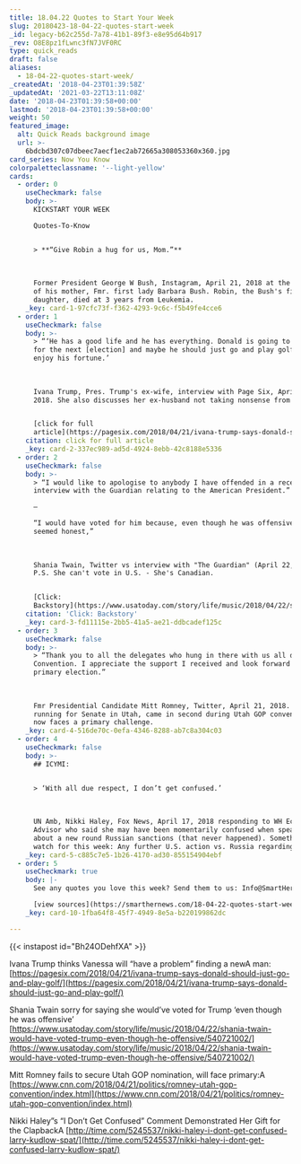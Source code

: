 ```yaml
---
title: 18.04.22 Quotes to Start Your Week
slug: 20180423-18-04-22-quotes-start-week
_id: legacy-b62c255d-7a78-41b1-89f3-e8e95d64b917
_rev: O8E8pz1fLwnc3fN7JVF0RC
type: quick_reads
draft: false
aliases:
  - 18-04-22-quotes-start-week/
_createdAt: '2018-04-23T01:39:58Z'
_updatedAt: '2021-03-22T13:11:08Z'
date: '2018-04-23T01:39:58+00:00'
lastmod: '2018-04-23T01:39:58+00:00'
weight: 50
featured_image:
  alt: Quick Reads background image
  url: >-
    6bdcbd307c07dbeec7aecf1ec2ab72665a308053360x360.jpg
card_series: Now You Know
colorpaletteclassname: '--light-yellow'
cards:
  - order: 0
    useCheckmark: false
    body: >-
      KICKSTART YOUR WEEK  

      Quotes-To-Know


      > **“Give Robin a hug for us, Mom.”**  
        
        
        
      Former President George W Bush, Instagram, April 21, 2018 at the funeral
      of his mother, Fmr. first lady Barbara Bush. Robin, the Bush's first
      daughter, died at 3 years from Leukemia.
    _key: card-1-97cfc73f-f362-4293-9c6c-f5b49fe4cce6
  - order: 1
    useCheckmark: false
    body: >-
      > “‘He has a good life and he has everything. Donald is going to be 74, 73
      for the next [election] and maybe he should just go and play golf and
      enjoy his fortune.’  
        
        
        
      Ivana Trump, Pres. Trump's ex-wife, interview with Page Six, April 21,
      2018. She also discusses her ex-husband not taking nonsense from anybody.


      [click for full
      article](https://pagesix.com/2018/04/21/ivana-trump-says-donald-should-just-go-and-play-golf/)
    citation: click for full article
    _key: card-2-337ec989-ad5d-4924-8ebb-42c8188e5336
  - order: 2
    useCheckmark: false
    body: >-
      > “I would like to apologise to anybody I have offended in a recent
      interview with the Guardian relating to the American President.”  

      –  

      “I would have voted for him because, even though he was offensive, he
      seemed honest,”  
        
        
        
      Shania Twain, Twitter vs interview with "The Guardian" (April 22, 2018).
      P.S. She can't vote in U.S. - She's Canadian.


      [Click:
      Backstory](https://www.usatoday.com/story/life/music/2018/04/22/shania-twain-would-have-voted-trump-even-though-he-offensive/540721002/)
    citation: 'Click: Backstory'
    _key: card-3-fd11115e-2bb5-41a5-ae21-ddbcadef125c
  - order: 3
    useCheckmark: false
    body: >-
      > “Thank you to all the delegates who hung in there with us all day at the
      Convention. I appreciate the support I received and look forward to the
      primary election.”  
        
        
        
      Fmr Presidential Candidate Mitt Romney, Twitter, April 21, 2018. Romney,
      running for Senate in Utah, came in second during Utah GOP convention and
      now faces a primary challenge.
    _key: card-4-516de70c-0efa-4346-8288-ab7c8a304c03
  - order: 4
    useCheckmark: false
    body: >-
      ## ICYMI:


      > ‘With all due respect, I don’t get confused.’  
        
        
        
      UN Amb, Nikki Haley, Fox News, April 17, 2018 responding to WH Econ
      Advisor who said she may have been momentarily confused when speaking
      about a new round Russian sanctions (that never happened). Something to
      watch for this week: Any further U.S. action vs. Russia regarding Syria.
    _key: card-5-c885c7e5-1b26-4170-ad30-855154904ebf
  - order: 5
    useCheckmark: true
    body: |-
      See any quotes you love this week? Send them to us: Info@SmartHernews.com

      [view sources](https://smarthernews.com/18-04-22-quotes-start-week/)
    _key: card-10-1fba64f8-45f7-4949-8e5a-b220199862dc

---
```

{{< instapost id="Bh24ODehfXA" >}}

Ivana Trump thinks Vanessa will “have a problem” finding a newA man: [https://pagesix.com/2018/04/21/ivana-trump-says-donald-should-just-go-and-play-golf/](https://pagesix.com/2018/04/21/ivana-trump-says-donald-should-just-go-and-play-golf/)

Shania Twain sorry for saying she would’ve voted for Trump ‘even though he was offensive’ [https://www.usatoday.com/story/life/music/2018/04/22/shania-twain-would-have-voted-trump-even-though-he-offensive/540721002/](https://www.usatoday.com/story/life/music/2018/04/22/shania-twain-would-have-voted-trump-even-though-he-offensive/540721002/)

Mitt Romney fails to secure Utah GOP nomination, will face primary:A [https://www.cnn.com/2018/04/21/politics/romney-utah-gop-convention/index.html](https://www.cnn.com/2018/04/21/politics/romney-utah-gop-convention/index.html)

Nikki Haley”s “I Don’t Get Confused” Comment Demonstrated Her Gift for the ClapbackA [http://time.com/5245537/nikki-haley-i-dont-get-confused-larry-kudlow-spat/](http://time.com/5245537/nikki-haley-i-dont-get-confused-larry-kudlow-spat/)